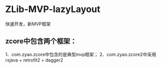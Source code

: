 # ZLib-MVP-lazyLayout
快速开发，新MVP框架

## zcore中包含两个框架：
1、com.zyao.zcore中包含的是典型mvp框架；
2、com.zyao.zcore2中采用rxjava + retrofit2 + dagger2

